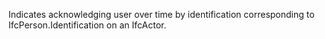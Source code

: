 Indicates acknowledging user over time by identification corresponding to IfcPerson.Identification on an IfcActor.